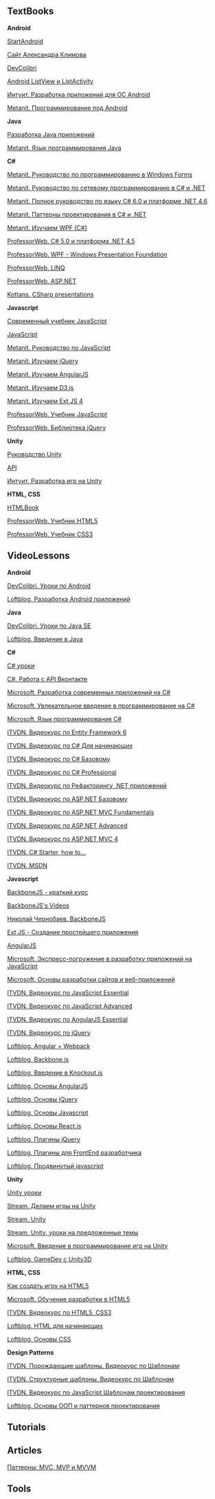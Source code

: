 ## TextBooks

__Android__

[StartAndroid](http://startandroid.ru/ru/uroki/vse-uroki-spiskom.html)

[Сайт Александра Климова](http://developer.alexanderklimov.ru/android/)

[DevColibri](http://devcolibri.com)

[Android ListView и ListActivity](http://www.vitalinvent.com/home/java/97-androidlistviewandlistactivitytutorial.html)

[Интуит. Разработка приложений для ОС Android](http://www.intuit.ru/studies/courses/3703/945/info)

[Metanit. Программирование под Android](http://metanit.com/java/android/index.php)


__Java__

[Разработка Java приложений](http://it-simulator.com/site/article?execution=e2s1&id=1)

[Metanit. Язык программирования Java](http://metanit.com/java/tutorial/)


__C#__

[Metanit. Руководство по программированию в Windows Forms](http://metanit.com/sharp/windowsforms/index.php)

[Metanit. Руководство по сетевому программированию в C# и .NET](http://metanit.com/sharp/net/)

[Metanit. Полное руководство по языку С# 6.0 и платформе .NET 4.6](http://metanit.com/sharp/tutorial/)

[Metanit. Паттерны проектирования в C# и .NET](http://metanit.com/sharp/patterns/)

[Metanit. Изучаем WPF (C#)](http://metanit.com/sharp/wpf/index.php)

[ProfessorWeb. C# 5.0 и платформа .NET 4.5](http://professorweb.ru/my/csharp/charp_theory/level1/infocsharp.php)

[ProfessorWeb. WPF - Windows Presentation Foundation](http://professorweb.ru/my/WPF/base_WPF/level1/info_WPF.php)

[ProfessorWeb. LINQ](http://professorweb.ru/my/LINQ/base/level1/info_linq.php)

[ProfessorWeb. ASP.NET](http://professorweb.ru/my/ASP_NET/base/level1/aspnet_info.php)

[Kottans. CSharp presentations](http://kottans.org/csharp-slides/)


__Javascript__

[Современный учебник JavaScript](https://learn.javascript.ru)

[JavaScript](https://developer.mozilla.org/ru/docs/Web/JavaScript)

[Metanit. Руководство по JavaScript](http://metanit.com/web/javascript/)

[Metanit. Изучаем jQuery](http://metanit.com/web/jquery/)

[Metanit. Изучаем AngularJS](http://metanit.com/web/angular/)

[Metanit. Изучаем D3.js](http://metanit.com/web/d3js/)

[Metanit. Изучаем Ext JS 4](http://metanit.com/web/extjs/)

[ProfessorWeb. Учебник JavaScript](http://professorweb.ru/my/javascript/js_theory/level1/javascript_index.php)

[ProfessorWeb. Библиотека jQuery](http://professorweb.ru/my/javascript/jquery/level1/jquery_index.php)


__Unity__

[Руководство Unity](http://docs.unity3d.com/ru/current/Manual/UnityManualRestructured.html)

[API](http://docs.unity3d.com/ru/current/ScriptReference/index.html)

[Интуит. Разработка игр на Unity](http://www.intuit.ru/studies/courses/3487/729/info)


__HTML, CSS__

[HTMLBook](http://htmlbook.ru)

[ProfessorWeb. Учебник HTML5](http://professorweb.ru/my/html/html5/level1/html5_index.php)

[ProfessorWeb. Учебник CSS3](http://professorweb.ru/my/css/css_theory/level1/css_index.php)



## VideoLessons

__Android__

[DevColibri. Уроки по Android](https://www.youtube.com/playlist?list=PLIU76b8Cjem7oSU18zTKNfsyzrmf3Zubl)

[Loftblog. Разработка Android приложений](http://loftblog.ru/category/courses/razrabotka-android-prilozhenij/)


__Java__

[DevColibri. Уроки по Java SE](https://www.youtube.com/playlist?list=PLIU76b8Cjem48KXIy83YIm-QM6SwvzjQd)

[Loftblog. Введение в Java](http://loftblog.ru/category/courses/vvedenie-v-java/)


__C#__

[C# уроки](https://www.youtube.com/playlist?list=PL27nW_22hs9UgQAJLoyKC8hv_eNRh5_VZ)

[С#. Работа с API Вконтакте](http://geekbrains.ru/records/979/)

[Microsoft. Разработка современных приложений на C#](https://www.microsoftvirtualacademy.com/ru/training-courses/-c--10369?l=1gF0xQr6_9604984382)

[Microsoft. Увлекательное введение в программирование на C#](https://www.microsoftvirtualacademy.com/ru/training-courses/-c--8622?l=Y8uvODF1_3304984382)

[Microsoft. Язык программирования C#](https://www.microsoftvirtualacademy.com/ru/training-courses/-c-2--8877?l=ATbUZg02_6104984382)

[ITVDN. Видеокурс по Entity Framework 6](https://www.youtube.com/playlist?list=PLvItDmb0sZw9FohaaH2utnCloyM_fqYhN)

[ITVDN. Видеокурс по C# Для начинающих](https://www.youtube.com/playlist?list=PLvItDmb0sZw8gJ0TgeSKeqLzIywwLGnS9)

[ITVDN. Видеокурс по C# Базовому](https://www.youtube.com/playlist?list=PLvItDmb0sZw-kmcZAZJ29eTtAV56D5dgW)

[ITVDN. Видеокурс по C# Professional](https://www.youtube.com/playlist?list=PLvItDmb0sZw-sOL6sOsEnSJ8etu7Kbgko)

[ITVDN. Видеокурс по Рефакторингу .NET приложений](https://www.youtube.com/playlist?list=PLvItDmb0sZw-MVZ8_mQxPp6A-_ADpauGf)

[ITVDN. Видеокурс по ASP.NET Базовому](https://www.youtube.com/playlist?list=PLvItDmb0sZw8qA87QMQbx5RpPO_dfCGOy)

[ITVDN. Видеокурс по ASP.NET MVC Fundamentals](https://www.youtube.com/playlist?list=PLvItDmb0sZw_uaxwtw5mM2IkKBfcnjxYQ)

[ITVDN. Видеокурс по ASP.NET Advanced](https://www.youtube.com/playlist?list=PLvItDmb0sZw_TRwlGr0BVFtS-sP3YaDMU)

[ITVDN. Видеокурс по ASP.NET MVC 4](https://www.youtube.com/playlist?list=PLvItDmb0sZw_Jw1p2lXy9STvRqMWxeypG)

[ITVDN. C# Starter, how to...](https://www.youtube.com/playlist?list=PLvItDmb0sZw8mPneP_MS_B8K6SUVCCZ01)

[ITVDN. MSDN](https://www.youtube.com/playlist?list=PLvItDmb0sZw_DkwLGwaJSZGabzwm_wrUw)


__Javascript__

[BackboneJS - краткий курс](https://vk.com/videos139391752?section=album_54471630)

[BackboneJS's Videos](https://vk.com/videos-54146151?section=all)

[Николай Чернобаев. BackboneJS](https://www.youtube.com/channel/UC3Xbp3NcAtiq0XHOcU3QdOA/videos)

[Ext JS - Создание простейшего приложения](https://www.youtube.com/watch?v=BUfNmKzBglw&list=PLm9AQhR8y9nP2gpxSa7QutLnh2ewnjzEL)

[AngularJS](https://www.youtube.com/watch?v=2H5ZxQYkKzE&list=PLm9AQhR8y9nO6aEzmjOXELifem9Lr2X6n)

[Microsoft. Экспресс-погружение в разработку приложений на JavaScript](https://www.microsoftvirtualacademy.com/ru/training-courses/-javascript--10479?l=tZa7yVq7_8904984382)

[Microsoft. Основы разработки сайтов и веб-приложений](https://www.microsoftvirtualacademy.com/ru/training-courses/--8723?l=iOAfWKS1_704984382)

[ITVDN. Видеокурс по JavaScript Essential](https://www.youtube.com/playlist?list=PLvItDmb0sZw8opJURj5eHdfdU5bnnhE5W)

[ITVDN. Видеокурс по JavaScript Advanced](https://www.youtube.com/playlist?list=PLvItDmb0sZw_-AAcqd6XeZxJMKdv55_mS)

[ITVDN. Видеокурс по AngularJS Essential](https://www.youtube.com/playlist?list=PLvItDmb0sZw-9LXhYO9Ts8mToESWCr4e4)

[ITVDN. Видеокурс по jQuery](https://www.youtube.com/playlist?list=PLvItDmb0sZw964PmBjUcB75x17RK7M5ZA)

[Loftblog. Angular + Webpack](http://loftblog.ru/category/courses/angular-webpack/)

[Loftblog. Backbone.js](http://loftblog.ru/category/courses/backbonejs/)

[Loftblog. Введение в Knockout.js](http://loftblog.ru/category/courses/vvedenie-v-knockout-js/)

[Loftblog. Основы AngularJS](http://loftblog.ru/category/courses/angularjs-fundamentals/)

[Loftblog. Основы jQuery](http://loftblog.ru/category/courses/jquery_fundamentals/)

[Loftblog. Основы Javascript](http://loftblog.ru/category/courses/osnovy-javascript/)

[Loftblog. Основы React.js](http://loftblog.ru/category/courses/osnovy-react-js/)

[Loftblog. Плагины jQuery](http://loftblog.ru/category/courses/plaginy-jquery/)

[Loftblog. Плагины для FrontEnd разработчика](http://loftblog.ru/category/courses/plaginy-dlya-frontend-razrabotchika/)

[Loftblog. Продвинутый javascript](http://loftblog.ru/category/courses/advanced_js/)


__Unity__

[Unity уроки](https://www.youtube.com/playlist?list=PL27nW_22hs9UQdKRXs85MipCm_OrXoFCh)

[Stream. Делаем игры на Unity](https://www.youtube.com/playlist?list=PLpdhMl_j3pzHVb9MWLH7bvKPHyxFE59BS)

[Stream. Unity](https://www.youtube.com/playlist?list=PLpdhMl_j3pzFTCKr76C-7sV8r86gAD8tZ)

[Stream. Unity, уроки на предложенные темы](https://www.youtube.com/playlist?list=PLpdhMl_j3pzHuLkQJUhxhA46NdBuVt5Az)

[Microsoft. Введение в программирование игр на Unity](https://www.microsoftvirtualacademy.com/ru/training-courses/-unity-8635?l=sJf4JYF1_4104984382)

[Loftblog. GameDev c Unity3D](http://loftblog.ru/category/courses/gamedev-c-unity3d/)


__HTML, CSS__

[Как создать игру на HTML5](https://www.youtube.com/playlist?list=PLf0k8CBUad-spSfA8tFfWyBsW0Nu8lGGg)

[Microsoft. Обучение разработки в HTML5](http://www.microsoftvirtualacademy.com/training-courses/9c8bdcd2-584b-424a-94f8-605e60c38420)

[ITVDN. Видеокурс по HTML5, CSS3](https://www.youtube.com/playlist?list=PLvItDmb0sZw9cJossgyJepu6N9hybEjKU)

[Loftblog. HTML для начинающих](http://loftblog.ru/category/courses/html-dlya-nachinayushhix/)

[Loftblog. Основы CSS](http://loftblog.ru/category/courses/css-fundamentals/)


__Design Patterns__

[ITVDN. Порождающие шаблоны. Видеокурс по Шаблонам](https://www.youtube.com/playlist?list=PLvItDmb0sZw_5Ej9-WTWMoQMAMnqT2PAa)

[ITVDN. Структурные шаблоны. Видеокурс по Шаблонам](https://www.youtube.com/playlist?list=PLvItDmb0sZw8kdpln63hfjMduueAuiiza)

[ITVDN. Видеокурс по JavaScript Шаблонам проектирования](https://www.youtube.com/playlist?list=PLvItDmb0sZw9GTaAsuPGRydAUG61MnCsy)

[Loftblog. Основы ООП и паттернов проектирования](http://loftblog.ru/category/courses/oop-and-design-patterns/)



## Tutorials



## Articles

[Паттерны: MVC, MVP и MVVM](https://outcoldman.com/ru/archive/2010/02/22/%D0%BF%D0%B0%D1%82%D1%82%D0%B5%D1%80%D0%BD%D1%8B-mvc-mvp-%D0%B8-mvvm/)



## Tools
